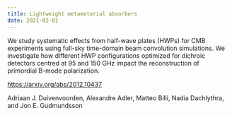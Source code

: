 ```yaml
---
title: Lightweight metameterial absorbers
date: 2021-02-01
---
```


<!--more-->

We study systematic effects from half-wave plates (HWPs) for CMB experiments using full-sky time-domain beam convolution simulations. We investigate how different HWP configurations optimized for dichroic detectors centred at 95 and 150 GHz impact the reconstruction of primordial B-mode polarization.

https://arxiv.org/abs/2012.10437

Adriaan J. Duivenvoorden, Alexandre Adler, Matteo Billi, Nadia Dachlythra, and Jon E. Gudmundsson

